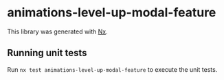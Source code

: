 # animations-level-up-modal-feature

This library was generated with [Nx](https://nx.dev).

## Running unit tests

Run `nx test animations-level-up-modal-feature` to execute the unit tests.
